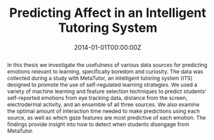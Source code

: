 ---
title: "Predicting Affect in an Intelligent Tutoring System"
authors:
- admin
date: "2014-01-01T00:00:00Z"
doi: ""

author_notes:
- ""

# Schedule page publish date (NOT publication's date).
publishDate: "2014-01-01T00:00:00Z"

# Publication type.
# Legend: 0 = Uncategorized; 1 = Conference paper; 2 = Journal article;
# 3 = Preprint / Working Paper; 4 = Report; 5 = Book; 6 = Book section;
# 7 = Thesis; 8 = Patent
publication_types: ["7"]

# Publication name and optional abbreviated publication name.
publication: In *University of British Columbia* 
publication_short: In *University of British Columbia* 

abstract: "In this thesis we investigate the usefulness of various data sources for predicting emotions relevant to learning, specifically boredom and curiosity. The data was collected during a study with MetaTutor, an intelligent tutoring system (ITS) designed to promote the use of self-regulated learning strategies. We used a variety of machine learning and feature selection techniques to predict students‘ self-reported emotions from eye tracking data, distance from the screen, electrodermal activity, and an ensemble of all three sources. We also examine the optimal amount of interaction time needed to make predictions using each source, as well as which gaze features are most predictive of each emotion. The findings provide insight into how to detect when students disengage from MetaTutor."

# Summary. An optional shortened abstract.
summary: "My Master's Thesis investigated the usefulness of different data sources for automatically predicting when students using an Intelligent Tutoring System were engaged and curious, or disengaged and bored. Detailed comparisons of machine learning algorithms trained with eye-tracking data, Electrodermal Activity (EDA) and distance from the screen revealed that distance (which can be obtained with cheap infra-red sensors) provided one of the simplest and most reliable signals of student engagement."

tags:
- Affective Computing
- Intelligent Tutoring Systems
- Human-AI Interaction
- Physiology
- Eye Tracking
- Machine Learning
featured: false

links:
url_pdf: https://open.library.ubc.ca/collections/ubctheses/24/items/1.0135541
url_code: ''
url_dataset: ''
url_poster: ''
url_project: ''
url_slides: https://docs.google.com/presentation/d/1yPA8ollN0mNg-reAZF2kMhXs9txXrHx2UkLauWFwdd4/edit?usp=sharing
url_source: ''
url_video: ''

# Featured image
# To use, add an image named `featured.jpg/png` to your page's folder. 
image:
  caption: ''
  focal_point: Center
  preview_only: false

# Associated Projects (optional).
#   Associate this publication with one or more of your projects.
#   Simply enter your project's folder or file name without extension.
#   E.g. `internal-project` references `content/project/internal-project/index.md`.
#   Otherwise, set `projects: []`.
projects: []

# Slides (optional).
#   Associate this publication with Markdown slides.
#   Simply enter your slide deck's filename without extension.
#   E.g. `slides: "example"` references `content/slides/example/index.md`.
#   Otherwise, set `slides: ""`.
slides: ""
---